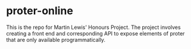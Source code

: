 # proter-online

This is the repo for Martin Lewis' Honours Project. The project involves creating a front end and corresponding API to expose elements of proter that are only available programmatically.
